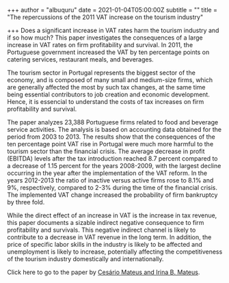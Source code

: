 +++
author = "albuquru"
date = 2021-01-04T05:00:00Z
subtitle = ""
title = "The repercussions of the 2011 VAT increase on the tourism industry"

+++
Does a significant increase in VAT rates harm the tourism industry and if so how much? This paper investigates the consequences of a large increase in VAT rates on firm profitability and survival. In 2011, the Portuguese government increased the VAT by ten percentage points on catering services, restaurant meals, and beverages.

The tourism sector in Portugal represents the biggest sector of the economy, and is composed of many small and medium-size firms, which are generally affected the most by such tax changes, at the same time being essential contributors to job creation and economic development. Hence, it is essencial to understand the costs of tax increases on firm profitability and survival.

The paper analyzes 23,388 Portuguese firms related to food and beverage service activities. The analysis is based on accounting data obtained for the period from 2003 to 2013. The results show that the consequences of the ten percentage point VAT rise in Portugal were much more harmful to the tourism sector than the financial crisis. The average decrease in profit (EBITDA) levels after the tax introduction reached 8.7 percent compared to a decrease of 1.15 percent for the years 2008-2009, with the largest decline occurring in the year after the implementation of the VAT reform. In the years 2012-2013 the ratio of inactive versus active firms rose to 8.1% and 9%, respectively, compared to 2-3% during the time of the financial crisis. The implemented VAT change increased the probability of firm bankruptcy by three fold.

While the direct effect of an increase in VAT is the increase in tax revenue, this paper documents a sizable indirect negative consequence to firm profitability and survivals. This negative indirect channel is likely to contribute to a decrease in VAT revenue in the long term. In addition, the price of specific labor skills in the industry is likely to be affected and unemployment is likely to increase, potentially affecting the competitiveness of the tourism industry domestically and internationally.

Click here to go to the paper by [Cesário Mateus and Irina B. Mateus](https://www.sciencedirect.com/science/article/abs/pii/S0261517720301606).